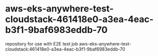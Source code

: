 # aws-eks-anywhere-test-cloudstack-461418e0-a3ea-4eac-b3f1-9baf6983eddb-70
repository for use with E2E test job aws-eks-anywhere-test-cloudstack:461418e0-a3ea-4eac-b3f1-9baf6983eddb-70
